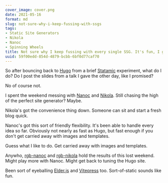 ```yaml
---
cover_image: cover.png
date: 2021-05-16
format: md
slug: not-sure-why-i-keep-fussing-with-ssgs
tags:
- Static Site Generators
- Nikola
- Nanoc
- Spinning Wheels
title: Not sure why I keep fussing with every single SSG. It's fun, I guess?
uuid: 59f00edd-854d-4879-bcbb-6bf0d77caf70
---
```


[Statamic]: /tags/statamic
[Hugo]: /tags/hugo
[Nanoc]: https://nanoc.app
[Nikola]: https://getnikola.com
[rgb-nanoc]: https://github.com/brianwisti/rgb-nanoc
[rgb-nikola]: https://github.com/brianwisti/rgb-nikola

So after bouncing back to [Hugo][] from a brief [Statamic][] experiment, what do I do?
Do I post the slides from a talk I gave the other day, like I promised?

No of course not.

I spent the weekend messing with [Nanoc][] and [Nikola][].
Still chasing the high of the perfect site generator?
Maybe.

Nikola's got the convenience thing down.
Someone can sit and start a fresh blog quick.

Nanoc's got this sort of friendly flexibility.
It's been able to handle every idea so far.
Obviously not nearly as fast as Hugo, but fast enough if you don't get carried away with images and templates.

Guess what I like to do.
Get carried away with images and templates.

[Elder.js]: https://elderguide.com/tech/elderjs/
[Vitepress]: https://vitepress.vuejs.org/

Anywho, [rgb-nanoc][] and [rgb-nikola][] hold the results of this lost weekend.
Might play more with Nanoc.
Might get back to tuning the Hugo site.

Been sort of eyeballing [Elder.js][] and [Vitepress][] too.
Sort-of-static sounds like fun.